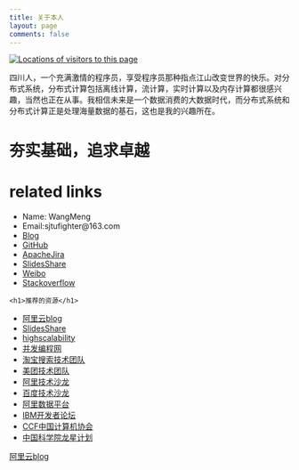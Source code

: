 ```yaml
---
title: 关于本人
layout: page
comments: false
---
```

<div id="clustrmaps-widget"></div><script type="text/javascript">var _clustrmaps = {'url' : 'http://wangmeng.us/', 'user' : 1145870, 'server' : '3', 'id' : 'clustrmaps-widget', 'version' : 1, 'date' : '2014-06-11', 'lang' : 'zh', 'corners' : 'square' };(function (){ var s = document.createElement('script'); s.type = 'text/javascript'; s.async = true; s.src = 'http://www3.clustrmaps.com/counter/map.js'; var x = document.getElementsByTagName('script')[0]; x.parentNode.insertBefore(s, x);})();</script><noscript><a href="http://www3.clustrmaps.com/user/a1d117c0e"><img src="http://www3.clustrmaps.com/stats/maps-no_clusters/wangmeng.us--thumb.jpg" alt="Locations of visitors to this page" /></a></noscript>
 
  
四川人，一个充满激情的程序员，享受程序员那种指点江山改变世界的快乐。对分布式系统，分布式计算包括离线计算，流计算，实时计算以及内存计算都很感兴趣，当然也正在从事。我相信未来是一个数据消费的大数据时代，而分布式系统和分布式计算正是处理海量数据的基石，这也是我的兴趣所在。


<div id="post">
<h1>夯实基础，追求卓越</h1>
  <h1>related links</h1>
  <p>
    <ul>
	  <li>Name: WangMeng</li>
	  <li>Email:sjtufighter@163.com</li>
	  <li><a href='http://wangmeng.us'>Blog</a></li>
          <li><a href='https://github.com/sjtufighter'>GitHub</a></li>
          <li><a href='https://issues.apache.org/jira/secure/ViewProfile.jspa'>ApacheJira</a></li>
           <li><a href='http://www.slideshare.net/sjtufighter'>SlidesShare</a></li>
           <li><a href='http://weibo.com/u/2019724312?wvr=5&c=spr_sinamkt_buy_baidudz_weibo_t001&sudaref=www.baidu.com'>Weibo</a></li>
	  <li><a href='http://stackoverflow.com/users/2231862/hawstein'>Stackoverflow</a></li>
    </ul>
    
    <h1>推荐的资源</h1>
  <p>      
    <ul>  <li><a href='http://blog.aliyun.com'>阿里云blog</a></li>
            <li><a href='http://www.slideshare.net'>SlidesShare</a></li>
           <li><a href='http://highscalability.com/'>highscalability</a></li>
	  <li><a href='http://ifeve.com/'>并发编程网</a></li>
	   <li><a href='http://www.searchtb.com/'>淘宝搜索技术团队</a></li>
	    <li><a href='http://tech.meituan.com/'>美团技术团队</a></li>
          <li><a href='http://club.alibabatech.org/index.htm'>阿里技术沙龙</a></li>
	  <li><a href='http://www.infoq.com/cn/zones/baidu-salon/'>百度技术沙龙</a></li>
	  <li><a href='http://fengshenwu.com/blog/'>阿里数据平台</a></li>
	  <li><a href='http://www.ibm.com/developerworks/cn/'>IBM开发者论坛</a></li>
	   <li><a href='http://www.ccf.org.cn/sites/ccf/'>CCF中国计算机协会</a></li>
	   <li><a href='http://dragonstar.ict.ac.cn/dragonstar/index.asp'>中国科学院龙星计划</a></li>
    </ul>
    
    
  </p>

</div>

<a href='http://blog.aliyun.com'>阿里云blog</a>
